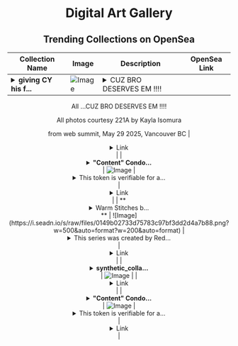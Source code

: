 <div align="center">

# Digital Art Gallery

## Trending Collections on OpenSea

| Collection Name                       | Image                                                                                     | Description                       | OpenSea Link                                                                                          |
|---------------------------------------|-------------------------------------------------------------------------------------------|-----------------------------------|--------------------------------------------------------------------------------------------------------|
| **<details><summary>giving CY his f...</summary>giving CY his flowers 💐💐🫂</details>** | ![Image](https://i.seadn.io/s/raw/files/ebb7b35deaa6f6c0e7e53db7b94073e7.png?w=500&auto=format?w=200&auto=format) | <details><summary>CUZ BRO DESERVES EM !!!!

All ...</summary>CUZ BRO DESERVES EM !!!!

All photos courtesy 221A by Kayla Isomura 

from web summit, May 29 2025, Vancouver BC</details> | <details><summary>Link</summary>[giving CY his flowers 💐💐🫂](https://opensea.io/collection/giving-cy-his-flowers)</details> |
| **<details><summary>"Content" Condo...</summary>"Content" Condor</details>** | ![Image](https://i.seadn.io/s/raw/files/ff8b9730f335add0454890e9ace2be83.jpg?w=500&auto=format?w=200&auto=format) | <details><summary>This token is verifiable for a...</summary>This token is verifiable for admission to VeeCon 2023, 2024

This token is a collectible that lives on the Ethereum blockchain

Additional Content:

- [Character Vector](https://cdn.veefriends.com/f6pXbdBrDkgJjmSV-_XTrDCsS97-QXp2H6Yu0fLSCB0/3164.svg)
- [Character Image](https://cdn.veefriends.com/f6pXbdBrDkgJjmSV-_XTrDCsS97-QXp2H6Yu0fLSCB0/4003.png) 
- [Character Creation Video](https://cdn.veefriends.com/f6pXbdBrDkgJjmSV-_XTrDCsS97-QXp2H6Yu0fLSCB0/849.mp4)
- [Character with Gary Vaynerchuk](https://cdn.veefriends.com/f6pXbdBrDkgJjmSV-_XTrDCsS97-QXp2H6Yu0fLSCB0/833.jpg) 
</details> | <details><summary>Link</summary>["Content" Condor](https://opensea.io/collection/content-condor-509)</details> |
| **<details><summary>Warm Stitches b...</summary>Warm Stitches by ComputersWillWin x Reddit Collectible Avatars</details>** | ![Image](https://i.seadn.io/s/raw/files/0149b02733d75783c97bf3dd2d4a7b88.png?w=500&auto=format?w=200&auto=format) | <details><summary>This series was created by Red...</summary>This series was created by Reddit user ComputersWillWin as a part of the Collectible Avatars Creator Program. You can [check out the creator's profile on Reddit](https://www.reddit.com/user/ComputersWillWin/).

Collectible Avatars are limited-edition avatars from Reddit that provide owners with unique benefits on the Reddit platform. The Creator Collection was made by independent creators in partnership with Reddit. When you purchase a Collectible Avatar, you become the owner of it. This means you can keep it, trade it, sell it, or use it on Reddit as your avatar, where Collectible Avatar owners get a special profile treatment that makes them stand out.

[Learn More About Collectible Avatars on Reddit](https://reddithelp.com/hc/en-us/articles/6213835889044).

[View the Previews Terms](https://www.redditinc.com/policies/previews-terms).</details> | <details><summary>Link</summary>[Warm Stitches by ComputersWillWin x Reddit Collectible Avatars](https://opensea.io/collection/warm-stitches-by-computerswillwin-x-reddit-collect)</details> |
| **<details><summary>synthetic_colla...</summary>synthetic_collapse</details>** | ![Image](https://i.seadn.io/s/raw/files/7f565d4bd7b2bcefdaeb3591c9ad2417.jpg?w=500&auto=format?w=200&auto=format) |  | <details><summary>Link</summary>[synthetic_collapse](https://opensea.io/collection/synthetic-collapse)</details> |
| **<details><summary>"Content" Condo...</summary>"Content" Condor</details>** | ![Image](https://i.seadn.io/s/raw/files/fd31eb18db3d9f0943975f738cdcdeca.jpg?w=500&auto=format?w=200&auto=format) | <details><summary>This token is verifiable for a...</summary>This token is verifiable for admission to VeeCon 2023, 2024

This token is a collectible that lives on the Ethereum blockchain

Additional Content:

- [Character Vector](https://cdn.veefriends.com/f6pXbdBrDkgJjmSV-_XTrDCsS97-QXp2H6Yu0fLSCB0/3164.svg)
- [Character Image](https://cdn.veefriends.com/f6pXbdBrDkgJjmSV-_XTrDCsS97-QXp2H6Yu0fLSCB0/4003.png) 
- [Character Creation Video](https://cdn.veefriends.com/f6pXbdBrDkgJjmSV-_XTrDCsS97-QXp2H6Yu0fLSCB0/849.mp4)
- [Character with Gary Vaynerchuk](https://cdn.veefriends.com/f6pXbdBrDkgJjmSV-_XTrDCsS97-QXp2H6Yu0fLSCB0/833.jpg) 
</details> | <details><summary>Link</summary>["Content" Condor](https://opensea.io/collection/content-condor-508)</details> |

</div>